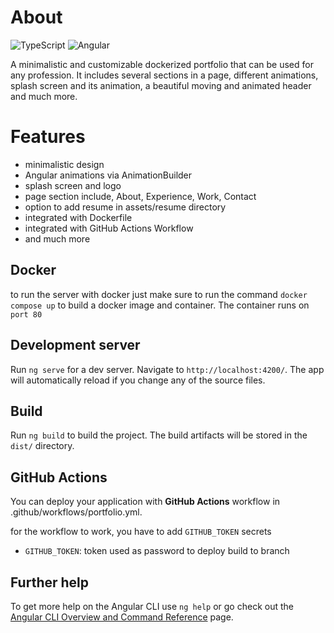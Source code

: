 # About
![TypeScript](https://img.shields.io/badge/typescript-%23007ACC.svg?style=for-the-badge&logo=typescript&logoColor=white)
![Angular](https://img.shields.io/badge/Angular-DD0031?style=for-the-badge&logo=angular&logoColor=white)

A minimalistic and customizable dockerized portfolio that can be used for any profession. It includes several sections in a page, different animations, splash screen and its animation, a beautiful moving and animated header and much more.

# Features

- minimalistic design
- Angular animations via AnimationBuilder
- splash screen and logo
- page section include, About, Experience, Work, Contact
- option to add resume in assets/resume directory
- integrated with Dockerfile
- integrated with GitHub Actions Workflow
- and much more

## Docker

to run the server with docker just make sure to run the command  `docker compose up` to build a docker image and container. The container runs on `port 80`

## Development server

Run `ng serve` for a dev server. Navigate to `http://localhost:4200/`. The app will automatically reload if you change any of the source files.

## Build

Run `ng build` to build the project. The build artifacts will be stored in the `dist/` directory.

## GitHub Actions

You can deploy your application with **GitHub Actions** workflow in .github/workflows/portfolio.yml.

for the workflow to work, you have to add `GITHUB_TOKEN` secrets 
- `GITHUB_TOKEN`: token used as password to deploy build to branch

## Further help

To get more help on the Angular CLI use `ng help` or go check out the [Angular CLI Overview and Command Reference](https://angular.io/cli) page.
